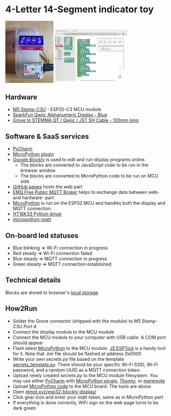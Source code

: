 4-Letter 14-Segment indicator toy
====

<img src="docs/img_a.png"  style="width:30%" alt="device view"/>
<img src="docs/screenshot_a.png"  style="width:45%" alt="screenshot"/>


Hardware
----

* [M5 Stamp-C3U](https://docs.m5stack.com/en/core/stamp_c3u) - ESP32-C3 MCU module
* [SparkFun Qwiic Alphanumeric Display - Blue](https://www.sparkfun.com/products/16917)
* [Grove to STEMMA QT / Qwiic / JST SH Cable - 100mm long](https://www.adafruit.com/product/4528)

Software & SaaS services
----
* [PyCharm](https://www.jetbrains.com/pycharm/) 
* [MicroPython plugin](https://plugins.jetbrains.com/plugin/9777-micropython)
* [Google Blockly](https://developers.google.com/blockly) is used to edit and run display programs online.
   * The blocks are converted to JavaScript code to be run in the browser window
   * The blocks are converted to MicroPython code to be run on MCU side
* [GitHub pages](https://pages.github.com/) hosts the web part
* [EMQ Free Public MQTT Broker](https://broker.emqx.io) helps to exchange data between web- and hardware- part
* [MicroPython](https://micropython.org/) is run on the ESP32 MCU and handles both the display and MQTT connection
* [HT16K33 Python driver](https://github.com/smittytone/HT16K33-Python)
* [micropython-mqtt](https://github.com/peterhinch/micropython-mqtt)

On-board led statuses
----
* Blue blinking => Wi-Fi connection in progress
* Red steady => Wi-Fi connection failed
* Blue steady => MQTT connection in progress
* Green steady => MQTT connection established

Technical details
----
Blocks are stored to browser's [local storage](https://developer.mozilla.org/en-US/docs/Web/API/Window/localStorage).

How2Run
----
* Solder the Grove connector (shipped with the module) to M5 Stamp-C3U *Port A*
* Connect the display module to the MCU module
* Connect the MCU module to your computer with USB cable. A COM port should appear
* Flash latest [MicroPython](https://micropython.org/download/ESP32_GENERIC_C3/) to the MCU module. 
[JS ESPTool](https://espressif.github.io/esptool-js/) is a handy tool for it. 
Note that *.bin* file should be flashed at address *0x0000*
* Write your own *secrets.py* file based on the template [secrets_template.py](micropython/src/secrets_template.py).
There should be your specific Wi-Fi SSID, Wi-Fi password, and a random UUID as a MQTT connection token. 
* Upload newly created *secrets.py* to the MCU module filesystem. 
You may use either 
[PyCharm](https://www.jetbrains.com/pycharm/) with 
[MicroPython plugin](https://plugins.jetbrains.com/plugin/9777-micropython), 
[Thonny](https://thonny.org/), or [mpremote](https://docs.micropython.org/en/latest/reference/mpremote.html)
* Upload [MicroPython code](micropython) to the MCU board. The tools are above
* Open [elmot.xyz/esp32-blockly-display/](https://www.elmot.xyz/esp32-blockly-display/)
* Click gear icon and enter your mqtt token, same as in MicroPython part
* If everything is done correctly, WiFi sign on the web page turns to be dark green


